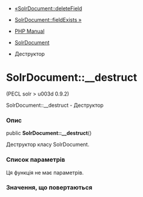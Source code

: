 - [«SolrDocument::deleteField](solrdocument.deletefield.md)
- [SolrDocument::fieldExists »](solrdocument.fieldexists.md)

- [PHP Manual](index.md)
- [SolrDocument](class.solrdocument.md)
- Деструктор

# SolrDocument::\_\_destruct

(PECL solr \> u003d 0.9.2)

SolrDocument::\_\_destruct - Деструктор

### Опис

public **SolrDocument::\_\_destruct**()

Деструктор класу SolrDocument.

### Список параметрів

Ця функція не має параметрів.

### Значення, що повертаються
